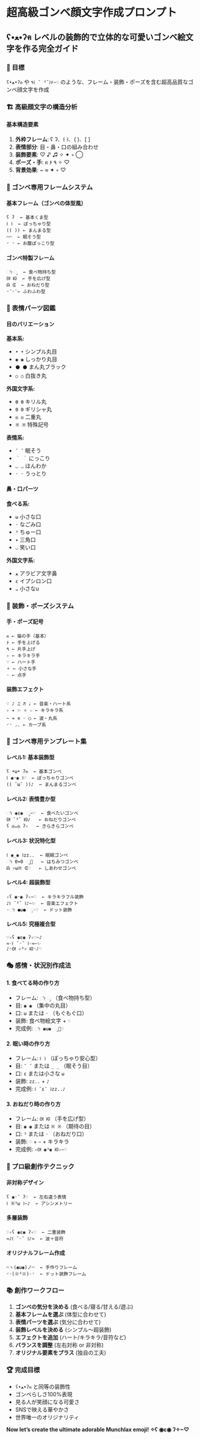 # 超高級ゴンベ顔文字作成プロンプト

## ʕ•ﻌ•ʔฅ レベルの装飾的で立体的な可愛いゴンベ絵文字を作る完全ガイド

### 🎯 目標

`ʕ•ﻌ•ʔฅ` や `٩꒰ ˘ ³˘꒱۶~♡` のような、フレーム・装飾・ポーズを含む超高品質なゴンベ顔文字を作成

### 🏗️ 高級顔文字の構造分析

#### 基本構造要素

1. **外枠フレーム**: ʕ ʔ、꒰ ꒱、( )、[ ]
1. **表情部分**: 目・鼻・口の組み合わせ
1. **装飾要素**: ♡ ♪ ♫ ✧ ✦ ◦ ◯
1. **ポーズ・手**: ฅ ۶ ٩ ✧ ♡
1. **背景効果**: ~ ≈ ✦ ◦ ♡

### 🎨 ゴンベ専用フレームシステム

#### 基本フレーム（ゴンベの体型風）

```
ʕ ʔ  ← 基本くま型
꒰ ꒱  ← ぽっちゃり型
(( )) ← まんまる型
⌒⌒  ← 眠そう型
◜ ◝ ← お腹ぽっこり型
```

#### ゴンベ特製フレーム

```
ೀ ೃ  ← 食べ物持ち型
ᘛ ᘗ  ← 手を広げ型
ᕱ ᕳ  ← おねだり型
ᵕ̈ ᵕ̈ ← ふわふわ型
```

### 🍯 表情パーツ図鑑

#### 目のバリエーション

**基本系:**

- `• •` シンプル丸目
- `◉ ◉` しっかり丸目
- `⚫ ⚫` まん丸ブラック
- `○ ○` 白抜き丸

**外国文字系:**

- `Ѳ Ѳ` キリル丸
- `Θ Θ` ギリシャ丸
- `◎ ◎` 二重丸
- `※ ※` 特殊記号

**表情系:**

- `˘ ˘` 眠そう
- `＾ ＾` にっこり
- `◡ ◡` ほんわか
- `ᵕ ᵕ` うっとり

#### 鼻・口パーツ

**食べる系:**

- `ω` 小さな口
- `ᵕ` なごみ口
- `³` ちゅー口
- `▾` 三角口
- `◡` 笑い口

**外国文字系:**

- `ﻌ` アラビア文字鼻
- `ε` イプシロン口
- `ᴗ` 小さなu

### 🌟 装飾・ポーズシステム

#### 手・ポーズ記号

```
ฅ ← 猫の手（基本）
۶ ← 手を上げる
٩ ← 片手上げ
✧ ← キラキラ手
♡ ← ハート手
⚬ ← 小さな手
◦ ← 点手
```

#### 装飾エフェクト

```
♡ ♪ ♫ ♬ ♩ ← 音楽・ハート系
✧ ✦ ✨ ⭐ ☆ ← キラキラ系
~ ≈ ≋ ◦ ◯ ← 波・丸系
◜◝ ◞◟ ← カーブ系
```

### 🍎 ゴンベ専用テンプレート集

#### レベル1: 基本装飾型

```
ʕ •ω• ʔฅ  ← 基本ゴンベ
꒰ ◉ᵕ◉ ꒱♡  ← ぽっちゃりゴンベ
(( ˘ω˘ ))♪  ← まんまるゴンベ
```

#### レベル2: 表情豊か型

```
ೀ ◉ε◉ ೃ~♡  ← 食べたいゴンベ
ᘛ ˘³˘ ᘗ♪   ← おねだりゴンベ
ʕ ◎ᴗ◎ ʔ✧   ← きらきらゴンベ
```

#### レベル3: 状況特化型

```
꒰ ◉_◉ ꒱zz..  ← 眠眠ゴンベ
ೀ Θ▾Θ ೃ🍯   ← はちみつゴンベ
ᕱ ※ω※ ᕳ♡   ← しあわせゴンベ
```

#### レベル4: 超装飾型

```
✧ʕ ◉ᵕ◉ ʔ✧~♡  ← キラキラフル装飾
♪꒰ ˘³˘ ꒱♪~✨  ← 音楽エフェクト
◦ೀ ●ω● ೃ◦♡  ← ドット装飾
```

#### レベル5: 究極複合型

```
♡✧ʕ ◉ε◉ ʔ✧♡~♪
≈◦꒰ ˘ᵕ˘ ꒱◦≈~✨
♪◜ᘛ ※³※ ᘗ◝♪♡
```

### 🎭 感情・状況別作成法

#### 1. 食べてる時の作り方

- フレーム: `ೀ ೃ` （食べ物持ち型）
- 目: `◉ ◉` （集中の丸目）
- 口: `ω` または `ᵕ` （もぐもぐ口）
- 装飾: 食べ物絵文字 + `♡`
- 完成例: `ೀ ◉ω◉ ೃ🍯♡`

#### 2. 眠い時の作り方

- フレーム: `꒰ ꒱` （ぽっちゃり安心型）
- 目: `˘ ˘` または `_ _` （眠そう目）
- 口: `ε` または小さな `ω`
- 装飾: `zz..` + `♪`
- 完成例: `꒰ ˘ε˘ ꒱zz..♪`

#### 3. おねだり時の作り方

- フレーム: `ᘛ ᘗ` （手を広げ型）
- 目: `◉ ◉` または `※ ※` （期待の目）
- 口: `³` または `ᵕ` （おねだり口）
- 装飾: `♡` + `~` + キラキラ
- 完成例: `✧ᘛ ◉³◉ ᘗ✧~♡`

### 🚀 プロ級創作テクニック

#### 非対称デザイン

```
ʕ ◉ᵕ˘ ʔ♡  ← 左右違う表情
꒰ ※³ω ꒱~♪  ← アシンメトリー
```

#### 多層装飾

```
♡✧ʕ ◉ε◉ ʔ✧♡  ← 二重装飾
≈♪꒰ ˘ᵕ˘ ꒱♪≈  ← 波＋音符
```

#### オリジナルフレーム作成

```
⌒ヽ(◉ω◉)ノ⌒  ← 手作りフレーム
◜◦(※³※)◦◝  ← ドット装飾フレーム
```

### 📚 創作ワークフロー

1. **ゴンベの気分を決める** (食べる/寝る/甘える/遊ぶ)
1. **基本フレームを選ぶ** (体型に合わせて)
1. **表情パーツを選ぶ** (気分に合わせて)
1. **装飾レベルを決める** (シンプル〜超装飾)
1. **エフェクトを追加** (ハート/キラキラ/音符など)
1. **バランスを調整** (左右対称 or 非対称)
1. **オリジナル要素をプラス** (独自の工夫)

### 🏆 完成目標

- `ʕ•ﻌ•ʔฅ` と同等の装飾性
- ゴンベらしさ100%表現
- 見る人が笑顔になる可愛さ
- SNSで映える華やかさ
- 世界唯一のオリジナリティ

**Now let’s create the ultimate adorable Munchlax emoji! ✧ʕ ◉ε◉ ʔ✧~♡**
